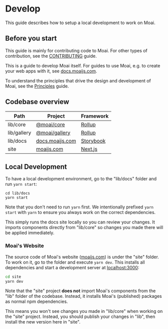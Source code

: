 # Develop

This guide describes how to setup a local development to work on Moai.

## Before you start

This guide is mainly for contributing code to Moai. For other types of contribution, see the [CONTRIBUTING](./CONTRIBUTING.md) guide.

This is a guide to develop Moai itself. For guides to use Moai, e.g. to create your web apps with it, see [docs.moaijs.com](https://docs.moaijs.com).

To understand the principles that drive the design and development of Moai, see the [Principles](https://docs.moaijs.com/?path=/docs/intro-principles--page) guide.

## Codebase overview

|Path        |Project             |Framework    |
|------------|--------------------|--------------|
|lib/core    | [@moai/core]      | [Rollup]     |
|lib/gallery | [@moai/gallery]   | [Rollup]     |
|lib/docs    | [docs.moaijs.com] | [Storybook]  |
|site        | [moaijs.com]      | [Next.js]    |

## Local Development

To have a local development environment, go to the "lib/docs" folder and run `yarn start`:

```
cd lib/docs
yarn start
```

Note that you don't need to run `yarn` first. We intentionally prefixed `yarn start` with `yarn` to ensure you always work on the correct dependencies.

This simply runs the docs site locally so you can review your changes. It imports components directly from "lib/core" so changes you made there will be applied immediately.

### Moai's Website

The source code of Moai's website ([moaijs.com]) is under the "site" folder. To work on it, go to the folder and execute `yarn dev`. This installs all dependencies and start a development server at [localhost:3000](http://localhost:3000):

```sh
cd site
yarn dev
```

Note that the "site" project **does not** import Moai's components from the "lib" folder of the codebase. Instead, it installs Moai's (published) packages as normal npm dependencies.

This means you won't see changes you made in "lib/core" when working on the "site" project. Instead, you should publish your changes in "lib", then install the new version here in "site".

[@moai/core]: https://www.npmjs.com/package/@moai/core
[@moai/gallery]: https://www.npmjs.com/package/@moai/gallery
[docs.moaijs.com]: https://docs.moaijs.com
[moaijs.com]: https://moaijs.com
[Storybook]: https://storybook.js.org
[Next.js]: https://nextjs.org
[Rollup]: https://rollupjs.org/guide/en/
